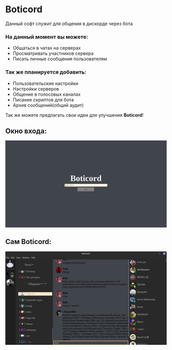 # Boticord
Данный софт служит для общения в дискорде через бота

### На данный момент вы можете:
- Общаться в чатах на серверах
- Просматривать участников сервера
- Писать личные сообщения пользователям

### Так же планируется добавить:
- Пользовательские настройки
- Настройки серверов
- Общение в голосовых каналах
- Писание скриптов для бота
- Архив сообщений(общий аудит)

Так же можете предлагать свои идеи для улучшения **Boticord**!


## Окно входа:
<img src="img/login.png">

## Сам **Boticord**:
<img src="img/chat.png">
